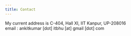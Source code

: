 ```yaml
---
title: Contact
---
```



My current address is C-404, Hall XI, IIT Kanpur, UP-208016  
email : ankitkumar [dot] itbhu [at] gmail [dot] com
